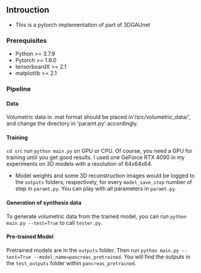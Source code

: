 ## Introuction

* This is a pytorch implementation of part of 3DGAUnet 

### Prerequisites

* Python >= 3.7.9 
* Pytorch >= 1.6.0
* tensorboardX >=  2.1
* matplotlib >= 2.1


### Pipeline
#### Data

Volumetric data in .mat format should be placed in'/src/volumetric_data/', and change the directory in 'paramt.py' accordingly.

#### Training
`cd src`
run `python main.py` on GPU or CPU. Of course, you need a GPU for training until you get good results. I used one GeForce RTX 4090 in my experiments on 3D models with a resolution of 64x64x64.
* Model weights and some 3D reconstruction images would be logged to the `outputs` folders, respectively, for every `model_save_step` number of step in `paramt.py`. You can play with all parameters in `paramt.py`.

#### Generation of synthesis data
To generate volumetric data from the trained model, you can run `python main.py --test=True` to call `tester.py`.

#### Pre-trained Model
Pretrained models are in the `outputs` folder. Then run `python main.py --test=True --model_name=pancreas_pretrained`. You will find the outputs in the `test_outputs` folder within `pancreas_pretrained`.
